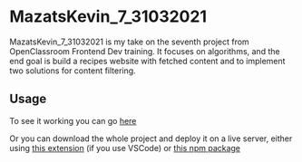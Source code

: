 # MazatsKevin_7_31032021

MazatsKevin_7_31032021 is my take on the seventh project from OpenClassroom Frontend Dev training. It focuses on algorithms, and the end goal is build a recipes website with fetched content and to implement two solutions for content filtering.

## Usage

To see it working you can go [here](https://k-mazats.github.io/MazatsKevin_7_31032021/)

Or you can download the whole project and deploy it on a live server, either using [this extension](https://marketplace.visualstudio.com/items?itemName=ritwickdey.LiveServer) (if you use VSCode) or [this npm package](https://www.npmjs.com/package/live-server)

